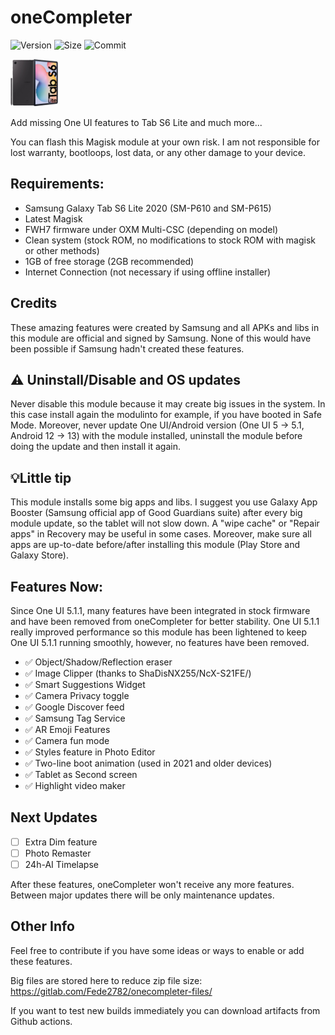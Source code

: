 # oneCompleter

![Version](https://img.shields.io/github/v/release/Fede2782/oneCompleter?style=flat"/>)
![Size](https://img.shields.io/github/repo-size/Fede2782/oneCompleter?style=flat"/>)
![Commit](https://img.shields.io/github/last-commit/Fede2782/oneCompleter/stable?style=flat-square"/>)

<img src="https://github.com/Fede2782/oneCompleter/blob/stable/img/Clipped_image_20230619_182601.png?raw=true"  width="15%" height="15%">

Add missing One UI features to Tab S6 Lite and much more...

You can flash this Magisk module at your own risk. I am not responsible for lost warranty, bootloops, lost data, or any other damage to your device.

## Requirements:
- Samsung Galaxy Tab S6 Lite 2020 (SM-P610 and SM-P615)
- Latest Magisk
- FWH7 firmware under OXM Multi-CSC (depending on model)
- Clean system (stock ROM, no modifications to stock ROM with magisk or other methods)
- 1GB of free storage (2GB recommended)
- Internet Connection (not necessary if using offline installer)

## Credits
These amazing features were created by Samsung and all APKs and libs in this module are official and signed by Samsung. None of this would have been possible if Samsung hadn't created these features.

## ⚠️ Uninstall/Disable and OS updates
Never disable this module because it may create big issues in the system. In this case install again the modulinto for example, if you have booted in Safe Mode. Moreover, never update One UI/Android version (One UI 5 -> 5.1, Android 12 -> 13) with the module installed, uninstall the module before doing the update and then install it again. 

## 💡Little tip

This module installs some big apps and libs. I suggest you use Galaxy App Booster (Samsung official app of Good Guardians suite) after every big module update, so the tablet will not slow down. A "wipe cache" or "Repair apps" in Recovery may be useful in some cases. Moreover, make sure all apps are up-to-date before/after installing this module (Play Store and Galaxy Store).

## Features Now:
Since One UI 5.1.1, many features have been integrated in stock firmware and have been removed from oneCompleter for better stability. One UI 5.1.1 really improved performance so this module has been lightened to keep One UI 5.1.1 running smoothly, however, no features have been removed.

- ✅️ Object/Shadow/Reflection eraser
- ✅️ Image Clipper (thanks to ShaDisNX255/NcX-S21FE/) 
- ✅️ Smart Suggestions Widget 
- ✅️ Camera Privacy toggle 
- ✅️ Google Discover feed 
- ✅️ Samsung Tag Service 
- ✅️ AR Emoji Features 
- ✅️ Camera fun mode
- ✅️ Styles feature in Photo Editor 
- ✅️ Two-line boot animation (used in 2021 and older devices) 
- ✅️ Tablet as Second screen
- ✅️ Highlight video maker

## Next Updates
- [ ] Extra Dim feature
- [ ] Photo Remaster
- [ ] 24h-AI Timelapse

After these features, oneCompleter won't receive any more features. Between major updates there will be only maintenance updates. 


## Other Info
Feel free to contribute if you have some ideas or ways to enable or add these features.

Big files are stored here to reduce zip file size: https://gitlab.com/Fede2782/onecompleter-files/

If you want to test new builds immediately you can download artifacts from Github actions.
